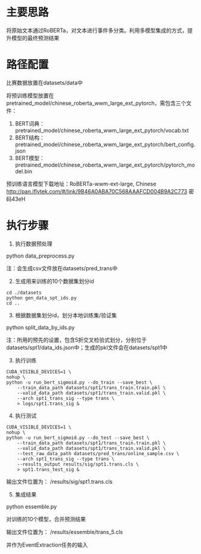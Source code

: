 # 主要思路

将原始文本通过RoBERTa，对文本进行事件多分类。利用多模型集成的方式，提升模型的最终预测结果



# 路径配置

比赛数据放置在datasets/data中

将预训练模型放置在pretrained_model/chinese_roberta_wwm_large_ext_pytorch，需包含三个文件：
1. BERT词典：pretrained_model/chinese_roberta_wwm_large_ext_pytorch/vocab.txt
2. BERT结构：pretrained_model/chinese_roberta_wwm_large_ext_pytorch/bert_config.json
3. BERT模型：pretrained_model/chinese_roberta_wwm_large_ext_pytorch/pytorch_model.bin

预训练语言模型下载地址：RoBERTa-wwm-ext-large, Chinese
http://pan.iflytek.com/#/link/9B46A0ABA70C568AAAFCD004B9A2C773
密码43eH



# 执行步骤

1. 执行数据预处理

python data_preprocess.py

注：会生成csv文件放在datasets/pred_trans中

2. 生成用来训练的10个数据集划分id

```
cd ./datasets
python gen_data_spt_ids.py
cd ..
```

3. 根据数据集划分id，划分本地训练集/验证集

python split_data_by_ids.py

注：所用的预先的设置，包含5折交叉检验式划分，分别位于datasets/spt1/data_ids.json中；生成的pkl文件会在datasets/spt1中

3. 执行训练

```
CUDA_VISIBLE_DEVICES=1 \
nohup \
python -u run_bert_sigmoid.py --do_train --save_best \
    --train_data_path datasets/spt1/trans_train.train.pkl \
    --valid_data_path datasets/spt1/trans_train.valid.pkl \
    --arch spt1_trans_sig --type trans \
    > logs/spt1.trans_sig &
```

4. 执行测试

```
CUDA_VISIBLE_DEVICES=1 \
nohup \
python -u run_bert_sigmoid.py --do_test --save_best \
    --train_data_path datasets/spt1/trans_train.train.pkl \
    --valid_data_path datasets/spt1/trans_train.valid.pkl \
    --test_raw_data_path datasets/pred_trans/online_sample.csv \
    --arch spt1_trans_sig --type trans \
    --results_output results/sig/spt1.trans.cls \
    > spt1.trans_test_sig &
```

输出文件位置为： /results/sig/spt1.trans.cls

5. 集成结果

python essemble.py

对训练的10个模型，合并预测结果

输出文件位置为： /results/essemble/trans_5.cls

并作为EventExtraction任务的输入

